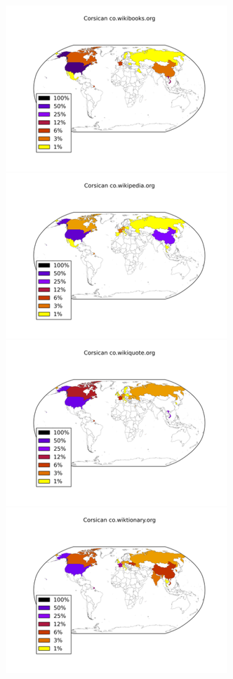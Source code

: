 ![](/images/Corsican-co.wikibooks.org.png)
![](/images/Corsican-co.wikipedia.org.png)
![](/images/Corsican-co.wikiquote.org.png)
![](/images/Corsican-co.wiktionary.org.png)
